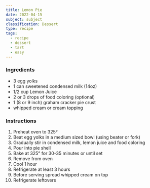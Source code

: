 ```yaml
---
title: Lemon Pie
date: 2022-04-15
subject: subject
classification: Dessert
type: recipe
tags:
  - recipe
  - dessert
  - tart
  - easy
---
```


### Ingredients

- 3 egg yolks
- 1 can sweetened condensed milk (14oz)
- 1/2 cup Lemon Juice
- 2 or 3 drops of food coloring (optional)
- 1 (8 or 9 inch) graham cracker pie crust
- whipped cream or cream topping

### Instructions

1. Preheat oven to 325&deg;
2. Beat egg yolks in a medium sized bowl (using beater or fork)
3. Gradually stir in condensed milk, lemon juice and food coloring
4. Pour into pie shell
5. Bake at 325&deg; for 30-35 minutes or until set
6. Remove from oven
7. Cool 1 hour
8. Refrigerate at least 3 hours
9. Before serving spread whipped cream on top
10. Refrigerate leftovers
